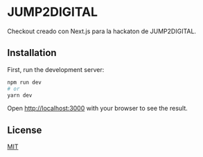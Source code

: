 # JUMP2DIGITAL

Checkout creado con Next.js para la hackaton de JUMP2DIGITAL.

## Installation

First, run the development server:

```bash
npm run dev
# or
yarn dev
```

Open [http://localhost:3000](http://localhost:3000) with your browser to see the result.

## License 

[MIT](https://opensource.org/licenses/MIT)





